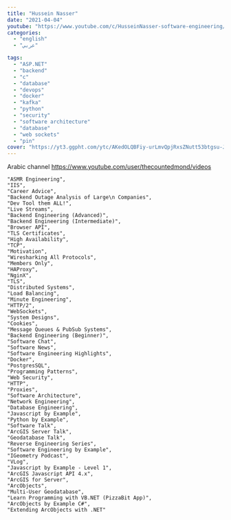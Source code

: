 ```yaml
---
title: "Hussein Nasser"
date: "2021-04-04"
youtube: "https://www.youtube.com/c/HusseinNasser-software-engineering/videos"
categories:
  - "english"
  - "عربي"

tags:
  - "ASP.NET"
  - "backend"
  - "c"
  - "database"
  - "devops"
  - "docker"
  - "kafka"
  - "python"
  - "security"
  - "software architecture"
  - "database"
  - "web sockets"
  - "pin"
cover: "https://yt3.ggpht.com/ytc/AKedOLQBFiy-urLmvQpjRxsZNutt53btgsu-JMTpMdojQQ=s88-c-k-c0x00ffffff-no-rj"
---
```

Arabic channel https://www.youtube.com/user/thecountedmond/videos

    "ASMR Engineering",
    "IIS",
    "Career Advice",
    "Backend Outage Analysis of Large\n Companies",
    "Dev Tool them ALL!",
    "Live Streams",
    "Backend Engineering (Advanced)",
    "Backend Engineering (Intermediate)",
    "Browser API",
    "TLS Certificates",
    "High Availability",
    "TCP",
    "Motivation",
    "Wiresharking All Protocols",
    "Members Only",
    "HAProxy",
    "NginX",
    "TLS",
    "Distributed Systems",
    "Load Balancing",
    "Minute Engineering",
    "HTTP/2",
    "WebSockets",
    "System Designs",
    "Cookies",
    "Message Queues & PubSub Systems",
    "Backend Engineering (Beginner)",
    "Software Chat",
    "Software News",
    "Software Engineering Highlights",
    "Docker",
    "PostgresSQL",
    "Programming Patterns",
    "Web Security",
    "HTTP",
    "Proxies",
    "Software Architecture",
    "Network Engineering",
    "Database Engineering",
    "Javascript by Example",
    "Python by Example",
    "Software Talk",
    "ArcGIS Server Talk",
    "Geodatabase Talk",
    "Reverse Engineering Series",
    "Software Engineering by Example",
    "IGeometry Podcast",
    "VLog",
    "Javascript by Example - Level 1",
    "ArcGIS Javascript API 4.x",
    "ArcGIS for Server",
    "ArcObjects",
    "Multi-User Geodatabase",
    "Learn Programming with VB.NET (PizzaBit App)",
    "ArcObjects by Example C#",
    "Extending ArcObjects with .NET"
